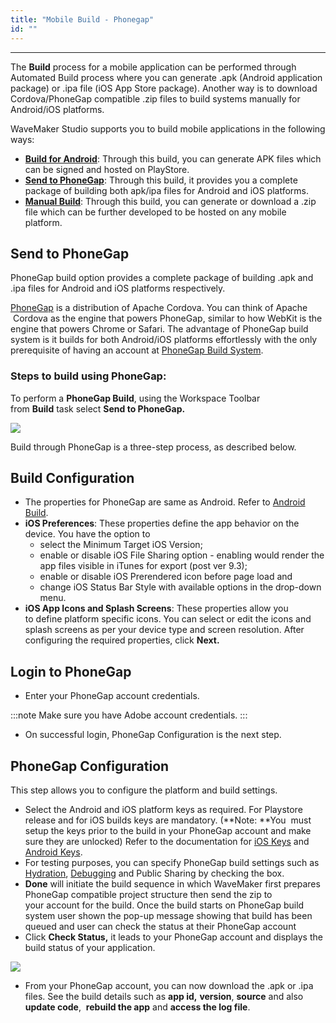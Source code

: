 ```yaml
---
title: "Mobile Build - Phonegap"
id: ""
---
```

---

The **Build** process for a mobile application can be performed through Automated Build process where you can generate .apk (Android application package) or .ipa file (iOS App Store package). Another way is to download Cordova/PhoneGap compatible .zip files to build systems manually for Android/iOS platforms.

WaveMaker Studio supports you to build mobile applications in the following ways:

- **[Build for Android](/learn/hybrid-mobile/mobile-build-android/)**: Through this build, you can generate APK files which can be signed and hosted on PlayStore.
- **[Send to PhoneGap](#send-to-phonegap)**: Through this build, it provides you a complete package of building both apk/ipa files for Android and iOS platforms.
- **[Manual Build](/learn/hybrid-mobile/mobile-build-manual)**: Through this build, you can generate or download a .zip file which can be further developed to be hosted on any mobile platform.

## Send to PhoneGap

PhoneGap build option provides a complete package of building .apk and .ipa files for Android and iOS platforms respectively.

[PhoneGap](http://phonegap.com/) is a distribution of Apache Cordova. You can think of Apache  Cordova as the engine that powers PhoneGap, similar to how WebKit is the engine that powers Chrome or Safari. The advantage of PhoneGap build system is it builds for both Android/iOS platforms effortlessly with the only prerequisite of having an account at [PhoneGap Build System](https://build.phonegap.com/).

### Steps to build using PhoneGap:

To perform a **PhoneGap Build**, using the Workspace Toolbar from **Build** task select **Send to PhoneGap.**

[![](/learn/assets/mobile_build.png)](/learn/assets/mobile_build.png)

Build through PhoneGap is a three-step process, as described below.

## Build Configuration
- The properties for PhoneGap are same as Android. Refer to [Android Build](/learn/hybrid-mobile/mobile-build-android/#android).
- **iOS Preferences**: These properties define the app behavior on the device. You have the option to
    - select the Minimum Target iOS Version;
    - enable or disable iOS File Sharing option - enabling would render the app files visible in iTunes for export (post ver 9.3);
    - enable or disable iOS Prerendered icon before page load and
    - change iOS Status Bar Style with available options in the drop-down menu.
- **iOS App Icons and Splash Screens**: These properties allow you to define platform specific icons. You can select or edit the icons and splash screens as per your device type and screen resolution. After configuring the required properties, click **Next.**

## Login to PhoneGap
- Enter your PhoneGap account credentials. 

:::note
Make sure you have Adobe account credentials.
:::

- On successful login, PhoneGap Configuration is the next step.

## PhoneGap Configuration
This step allows you to configure the platform and build settings.
- Select the Android and iOS platform keys as required. For Playstore release and for iOS builds keys are mandatory. (**Note: **You  must setup the keys prior to the build in your PhoneGap account and make sure they are unlocked) Refer to the documentation for [iOS Keys](http://docs.phonegap.com/phonegap-build/signing/ios/) and [Android Keys](http://docs.phonegap.com/phonegap-build/signing/android/).
- For testing purposes, you can specify PhoneGap build settings such as [Hydration](http://docs.phonegap.com/phonegap-build/tools/hydration/), [Debugging](http://docs.phonegap.com/phonegap-build/tools/debugging/) and Public Sharing by checking the box.
- **Done** will initiate the build sequence in which WaveMaker first prepares PhoneGap compatible project structure then send the zip to your account for the build. Once the build starts on PhoneGap build system user shown the pop-up message showing that build has been queued and user can check the status at their PhoneGap account
- Click **Check Status,** it leads to your PhoneGap account and displays the build status of your application.

[![](/learn/assets/PhoneGap_Adobe_Build.png)](/learn/assets/PhoneGap_Adobe_Build.png)

- From your PhoneGap account, you can now download the .apk or .ipa files. See the build details such as **app id,** **version**, **source** and also **update code**,  **rebuild the app** and **access the log file**.
